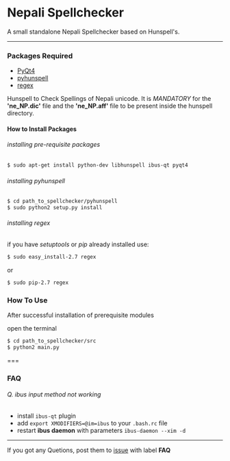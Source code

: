 # Nepali Spellchecker

A small standalone Nepali Spellchecker based on Hunspell's.

---

### Packages Required

 - [PyQt4][qt4]
 - [pyhunspell][pyhunspell]
 - [regex][regex]

Hunspell to Check Spellings of Nepali unicode.
It is *MANDATORY* for the **'ne_NP.dic'** file and the **'ne_NP.aff'** file to be present inside the hunspell directory.

#### How to Install Packages

###### installing pre-requisite packages
```bash
$ sudo apt-get install python-dev libhunspell ibus-qt pyqt4
```

###### installing pyhunspell
```bash
$ cd path_to_spellchecker/pyhunspell
$ sudo python2 setup.py install
```

###### installing regex
if you have _setuptools_ or _pip_ already installed use:
```bash
$ sudo easy_install-2.7 regex
```
or
```bash
$ sudo pip-2.7 regex
```

### How To Use

After successful installation of prerequisite modules

open the terminal
```bash
$ cd path_to_spellchecker/src
$ python2 main.py
```
===

### FAQ

###### Q. ibus input method not working

 - install `ibus-qt` plugin
 - add `export XMODIFIERS=@im=ibus` to your `.bash.rc` file
 - restart **ibus daemon** with parameters `ibus-daemon --xim -d`

---

If you got any Quetions, post them to [issue][issue] with label **FAQ**

[issue]: https://github.com/akshaylb/nepali-spellchecker-v2/issues/new
[qt4]: http://www.riverbankcomputing.com/software/pyqt/download
[pyhunspell]: https://github.com/akshaylb/nepali-spellchecker-v2/tree/master/pyhunspell
[regex]: https://pypi.python.org/pypi/regex
